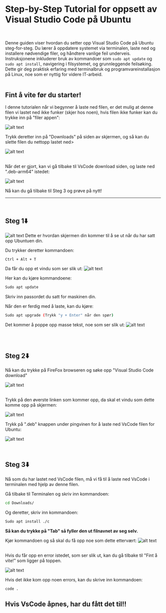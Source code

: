 # Step-by-Step Tutorial for oppsett av Visual Studio Code på Ubuntu

<br>

Denne guiden viser hvordan du setter opp Visual Studio Code på Ubuntu steg-for-steg. Du lærer å oppdatere systemet via terminalen, laste ned og installere nødvendige filer, og håndtere vanlige feil underveis. Instruksjonene inkluderer bruk av kommandoer som `sudo apt update` og `sudo apt install`, navigering i filsystemet, og grunnleggende feilsøking. Dette gir deg praktisk erfaring med terminalbruk og programvareinstallasjon på Linux, noe som er nyttig for videre IT-arbeid.
<br>
<br>

## Fint å vite før du starter!

I denne tutorialen når vi begynner å laste ned filen, er det mulig at denne filen vi lastet ned ikke funker (skjer hos noen), hvis filen ikke funker kan du trykke inn på "filer appen":

![alt text](/Media/bob.png)

Trykk deretter inn på "Downloads" på siden av skjermen, og så kan du slette filen du nettopp lastet ned>

![alt text](/Media/image-8.png)


<br>
Når det er gjort, kan vi gå tilbake til VsCode download siden, og laste ned ".deb-arm64" istedet:

![alt text](</Media/image (3)-1.png>)

Nå kan du gå tilbake til Steg 3 og prøve på nytt!

<hr>
<br>


## Steg 1⬇️
![alt text](/Media/image-1.png)
Dette er hvordan skjermen din kommer til å se ut når du har satt opp Ubuntuen din.

Du trykker deretter kommandoen:
```bash
Ctrl + Alt + T
```
Da får du opp et vindu som ser slik ut:
![alt text](/Media/image-2.png)

Her kan du kjøre kommandoene:
```bash
Sudo apt update
```
Skriv inn passordet du satt for maskinen din.



Når den er ferdig med å laste, kan du kjøre:
```bash
Sudo apt upgrade (Trykk "y + Enter" når den spør)
```

Det kommer å poppe opp masse tekst, noe som ser slik ut:
![alt text](/Media/image-3.png)

<br>
<br>

## Steg 2⬇️
Nå kan du trykke på FireFox browseren og søke opp "Visual Studio Code download"

![alt text](/Media/image-4.png)

<br>
Trykk på den øverste linken som kommer opp, da skal et vindu som dette komme opp på skjermen:

![alt text](/Media/image-5.png)
<br>

Trykk på ".deb" knappen under pingvinen for å laste ned VsCode filen for Ubuntu:

![alt text](/Media/image-6.png)

<br>

## Steg 3⬇️
Nå som du har lastet ned VsCode filen, må vi få til å laste ned VsCode i terminalen med hjelp av denne filen.

Gå tilbake til Terminalen og skriv inn kommandoen:
```bash
cd Downloads/
```

Og deretter, skriv inn kommandoen:
```bash
Sudo apt install ./c
```
**Så kan du trykke på "Tab" så fyller den ut filnavnet av seg selv.**

Kjør kommandoen og så skal du få opp noe som dette ettervært:
![alt text](</Media/image (3)-1.jpg>)

<br>
Hvis du får opp en error istedet, som ser slik ut, kan du gå tilbake til "Fint å vite!" som ligger på toppen. 

![alt text](/Media/image-10.png)

Hvis det ikke kom opp noen errors, kan du skrive inn kommandoen:

```bash
code .
```

##  **Hvis VsCode åpnes, har du fått det til!!**
